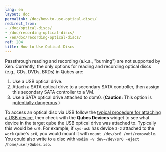 ```yaml
---
lang: en
layout: doc
permalink: /doc/how-to-use-optical-discs/
redirect_from:
- /doc/optical-discs/
- /doc/recording-optical-discs/
- /en/doc/recording-optical-discs/
ref: 204
title: How to Use Optical Discs
---
```


Passthrough reading and recording (a.k.a., "burning") are not supported by Xen.
Currently, the only options for reading and recording optical discs (e.g., CDs, DVDs, BRDs) in Qubes are:

 1. Use a USB optical drive.
 2. Attach a SATA optical drive to a secondary SATA controller, then assign this secondary SATA controller to a VM.
 3. Use a SATA optical drive attached to dom0.
    (**Caution:** This option is [potentially dangerous](https://github.com/Qubes-Community/Contents/blob/master/docs/security/security-guidelines.md#dom0-precautions).)

To access an optical disc via USB follow the [typical procedure for attaching a USB device](/doc/how-to-use-usb-devices/#with-the-command-line-tool), then check with the **Qubes Devices** widget to see what device in the target qube the USB optical drive was attached to.
Typically this would be `sr0`.
For example, if `sys-usb` has device `3-2` attached to the `work` qube's `sr0`, you would mount it with `mount /dev/sr0 /mnt/removable`.
You could also write to a disc with `wodim -v dev=/dev/sr0 -eject /home/user/Qubes.iso`.
